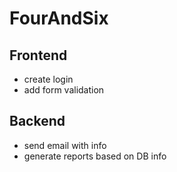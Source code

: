 # FourAndSix

## Frontend

- create login
- add form validation

## Backend

- send email with info
- generate reports based on DB info
